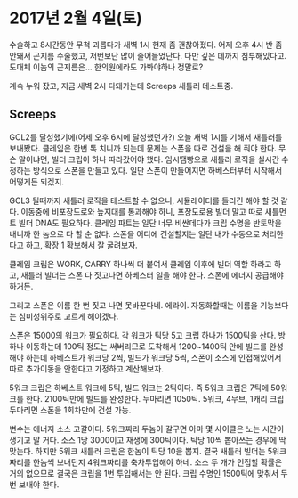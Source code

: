 # 2017년 2월 4일(토)

수술하고 8시간동안 무척 괴롭다가 새벽 1시 현재 좀 괜찮아졌다. 어제 오후 4시 반 좀 안돼서 곤지름 수술했고, 저번보단 많이 줄어들었단다. 다만 깊은 데까지 침투해있다고. 도대체 이놈의 곤지름은... 한의원에라도 가봐야하나 정말로?

계속 누워 잤고, 지금 새벽 2시 다돼가는데 Screeps 새틀러 테스트중.

## Screeps
GCL2를 달성했기에(어제 오후 6시에 달성했던가?) 오늘 새벽 1시를 기해서 새틀러를 보내봤다. 클레임은 한번 톡 치니까 되는데 문제는 스폰을 따로 건설을 해 줘야 한다. 무슨 말이냐면, 빌더 크립이 하나 따라갔어야 했다. 임시땜빵으로 새틀러 로직을 실시간 수정하는 방식으로 스폰을 만들고 있다. 일단 스폰이 만들어지면 하베스터부터 시작해서 어떻게든 되겠지.

GCL3 될때까지 새틀러 로직을 테스트할 수 없으니, 시뮬레이터를 돌리긴 해야 할 것 같다.
이동중에 비포장도로와 늪지대를 통과해야 하니, 포장도로용 빌더 말고 따로 새틀먼트 빌더 DNA도 필요하다. 클레임 파트는 일단 너무 비싼데다가 크립 수명을 반토막을 내니까 한 놈으로 다 할 순 없다. 스폰을 어디에 건설할지는 일단 내가 수동으로 처리한다고 하고, 확장 1 확보해서 잘 굴려보자.

클레임 크립은 WORK, CARRY 하나씩 더 붙여서 클레임 이후에 빌더 역할 하라고 하고, 새틀러 빌더는 스폰 다 짓고나면 하베스터 일을 해야 한다. 스폰에 에너지 공급해야 하거든.

그리고 스폰은 이름 한 번 짓고 나면 못바꾼다네. 에라이. 자동화할때는 이름을 기능보다는 심미성위주로 고르게 해야겠다.

스폰은 15000의 워크가 필요하다. 각 워크가 틱당 5고 크립 하나가 1500틱을 산다. 방 하나 이동하는데 100틱 정도는 써버리므로 도착해서 1200~1400틱 안에 빌드를 완성해야 하는데 하베스트가 워크당 2씩, 빌드가 워크당 5씩, 스폰이 소스에 인접해있어서 따로 추가이동을 안한다고 가정하고 계산해보자.

5워크 크립은 하베스트 워크에 5틱, 빌드 워크는 2틱이다. 즉 5워크 크립은 7틱에 50워크를 한다. 2100틱만에 빌드를 완성한다. 두마리면 1050틱. 5워크, 4무브, 1캐리 크립 두마리면 스폰을 1회차만에 건설 가능.

변수는 에너지 소스 고갈이다. 5워크짜리 두놈이 갈구면 아마 몇 사이클은 노는 시간이 생기고 말 거다. 소스 1당 3000이고 재생에 300틱이다. 틱당 10씩 뽑아쓰는 경우에 딱 맞는다. 하지만 5워크 새틀러 크립은 한놈이 틱당 10을 뽑지. 결국 새틀러 빌더는 5워크짜리를 한놈씩 보내던지 4워크짜리를 축차투입해야 하네. 소스 두 개가 인접할 확률은 거의 없으므로 결국은 크립을 1번 투입해서는 안 된다. 크립 수명인 1500틱에 맞춰서 두 번 보내야 한다.
